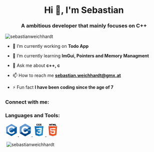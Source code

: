 <h1 align="center">Hi 👋, I'm Sebastian</h1>
<h3 align="center">A ambitious developer that mainly focuses on C++</h3>

<p align="left"> <img src="https://komarev.com/ghpvc/?username=sebastianweichhardt&label=Profile%20views&color=70a7ff&style=flat" alt="sebastianweichhardt" /> </p>

- 🔭 I’m currently working on **Todo App**

- 🌱 I’m currently learning **ImGui, Pointers and Memory Managment**

- 💬 Ask me about **c++, c**

- 📫 How to reach me **sebastian.weichhardt@gmx.at**

- ⚡ Fun fact **I have been coding since the age of 7**

<h3 align="left">Connect with me:</h3>
<p align="left">
</p>

<h3 align="left">Languages and Tools:</h3>
<p align="left"> <a href="https://www.cprogramming.com/" target="_blank" rel="noreferrer"> <img src="https://raw.githubusercontent.com/devicons/devicon/master/icons/c/c-original.svg" alt="c" width="40" height="40"/> </a> <a href="https://www.w3schools.com/cpp/" target="_blank" rel="noreferrer"> <img src="https://raw.githubusercontent.com/devicons/devicon/master/icons/cplusplus/cplusplus-original.svg" alt="cplusplus" width="40" height="40"/> </a> <a href="https://www.w3schools.com/css/" target="_blank" rel="noreferrer"> <img src="https://raw.githubusercontent.com/devicons/devicon/master/icons/css3/css3-original-wordmark.svg" alt="css3" width="40" height="40"/> </a> <a href="https://www.w3.org/html/" target="_blank" rel="noreferrer"> <img src="https://raw.githubusercontent.com/devicons/devicon/master/icons/html5/html5-original-wordmark.svg" alt="html5" width="40" height="40"/> </a> </p>

<p>&nbsp;<img align="center" src="https://github-readme-stats.vercel.app/api?username=sebastianweichhardt&show_icons=true&theme=radical&title_color=ffffff&text_color=ffffff&bg_color=5d5d5d&locale=en" alt="sebastianweichhardt" /></p>
